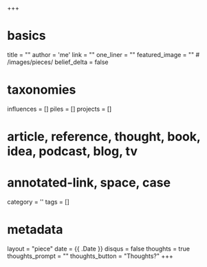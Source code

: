 +++
# basics
title     		 	= ""
author    		 	= 'me'
link      		 	= ""
one_liner 		 	= ""
featured_image 	= "" # /images/pieces/
belief_delta   	= false

# taxonomies
influences		 	= []
piles     		 	= []
projects			 	= []

# article, reference, thought, book, idea, podcast, blog, tv
# annotated-link, space, case
category  		 	= ''
tags					 	= []

# metadata
layout	    	 	= "piece"
date      		 	= {{ .Date }}
disqus    		 	= false
thoughts			 	= true
thoughts_prompt = ""
thoughts_button = "Thoughts?"
+++
